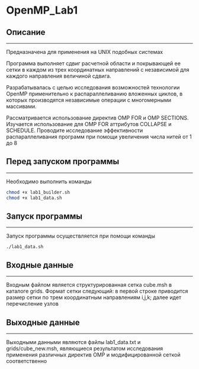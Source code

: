 # OpenMP_Lab1

## Описание
- - - - - - - - - - - - -
Предназначена для применения на UNIX подобных системах

Программа выполняет сдвиг расчетной области и покрывающей ее сетки в каждом из трех координатных направлений с независимой для каждого направления величиной сдвига.

Разрабатывалась с целью исследования возможностей технологии OpenMP применительно к распараллеливанию вложенных циклов, в которых производятся независимые операции с многомерными массивами.

Рассматривается использование директив OMP FOR и OMP SECTIONS. Изучается использование для OMP FOR аттрибутов COLLAPSE и SCHEDULE. Проводите исследование эффективности распараллеливания программ при помощи увеличения числа нитей от 1 до 8

## Перед запуском программы
- - - - - - - - - - - - -
Необходимо выполнить команды

```Bash
chmod +x lab1_builder.sh
chmod +x lab1_data.sh
```

## Запуск программы
- - - - - - - - - - - - -

Запуск программы осуществляется при помощи команды

```
./lab1_data.sh
```

## Входные данные
- - - - - - - - - - - - -

Входным файлом является структурированная сетка cube.msh в каталоге grids. Формат сетки следующий: в первой строке приводится размер
сетки по трем координатным направлениям i,j,k; далее идет перечисление узлов

## Выходные данные
- - - - - - - - - - - - -

Выходными данными являются файлы lab1_data.txt и grids/cube_new.msh, являющиеся результатом исследования применения различных директив OMP и модифицированной сеткой соответственно
